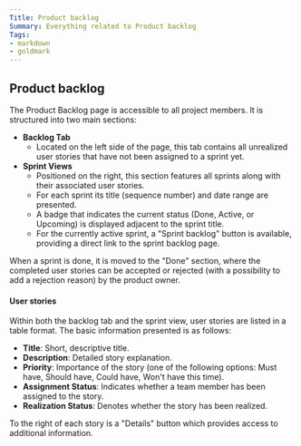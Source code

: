 ```yaml
---
Title: Product backlog
Summary: Everything related to Product backlog
Tags:
- markdown
- goldmark
---
```


## Product backlog

The Product Backlog page is accessible to all project members. It is structured into two main sections:

- **Backlog Tab**
    - Located on the left side of the page, this tab contains all unrealized user stories that have not been assigned to a sprint yet.
- **Sprint Views**
    - Positioned on the right, this section features all sprints along with their associated user stories.
    - For each sprint its title (sequence number) and date range are presented.
    - A badge that indicates the current status (Done, Active, or Upcoming) is displayed adjacent to the sprint title.
    - For the currently active sprint, a "Sprint backlog" button is available, providing a direct link to the sprint backlog page.

When a sprint is done, it is moved to the "Done" section, where the completed user stories can be accepted or rejected (with a possibility to add a rejection reason) by the product owner.

#### User stories

Within both the backlog tab and the sprint view, user stories are listed in a table format. The basic information presented is as follows:

- **Title**: Short, descriptive title.
- **Description**: Detailed story explanation.
- **Priority**: Importance of the story (one of the following options: Must have, Should have, Could have, Won't have this time).
- **Assignment Status**: Indicates whether a team member has been assigned to the story.
- **Realization Status**: Denotes whether the story has been realized.

To the right of each story is a "Details" button which provides access to additional information.
